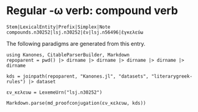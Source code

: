 # Regular -ω verb: compound verb


```
Stem|LexicalEntity|Prefix|Simplex|Note
compounds.n30252|lsj.n30252|ἐν|lsj.n56496|ἐγκελεύω
```

The following paradigms are generated from this entry.


```@eval
using Kanones, CitableParserBuilder, Markdown
repoparent = pwd() |> dirname |> dirname |> dirname |> dirname |> dirname

kds = joinpath(repoparent, "Kanones.jl", "datasets", "literarygreek-rules") |> dataset

εν_κελευω = LexemeUrn("lsj.n30252")

Markdown.parse(md_proofconjugation(εν_κελευω, kds))
```
